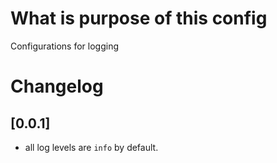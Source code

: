 # What is purpose of this config 

Configurations for logging

# Changelog

## [0.0.1]

- all log levels are `info` by default.

